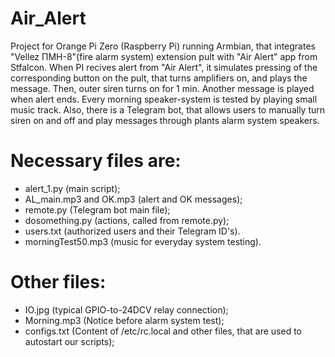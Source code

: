 # Air_Alert
Project for Orange Pi Zero (Raspberry Pi) running Armbian, that integrates "Vellez ПМН-8"(fire alarm system) extension pult with "Air Alert" app from Stfalcon.
When PI recives alert from "Air Alert", it simulates pressing of the corresponding button on the pult, that turns amplifiers on, and plays the message. Then, outer siren turns on for 1 min. 
Another message is played when alert ends.
Every morning speaker-system is tested by playing small music track.
Also, there is a Telegram bot, that allows users to manually turn siren on and off and play messages through plants alarm system speakers.
# Necessary files are:
- alert_1.py (main script);
- AL_main.mp3 and OK.mp3 (alert and OK messages);
- remote.py (Telegram bot main file);
- dosomething.py (actions, called from remote.py);
- users.txt (authorized users and their Telegram ID's).
- morningTest50.mp3 (music for everyday system testing).
# Other files:
- IO.jpg (typical GPIO-to-24DCV relay connection);
- Morning.mp3 (Notice before alarm system test);
- configs.txt (Content of /etc/rc.local and other files, that are used to autostart our scripts);
